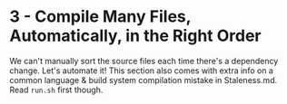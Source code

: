 # 3 - Compile Many Files, Automatically, in the Right Order

We can't manually sort the source files each time there's a dependency change. Let's automate it! This section also comes with extra info on a common language & build system compilation mistake in Staleness.md. Read `run.sh` first though.

